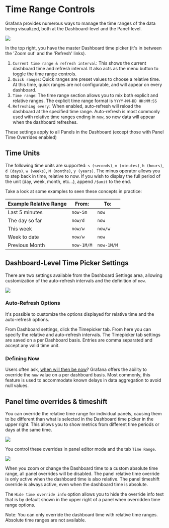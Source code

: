 # Time Range Controls

Grafana provides numerous ways to manage the time ranges of the data being visualized, both at the Dashboard-level and the Panel-level.

<img class="no-shadow" src="/img/docs/whatsnew_2_5/timepicker.png">

In the top right, you have the master Dashboard time picker (it's in between the 'Zoom out' and the 'Refresh' links).

1. `Current time range & refresh interval`: This shows the current dashboard time and refresh interval. It also acts as the menu button to toggle the time range controls.
2. `Quick ranges`: Quick ranges are preset values to choose a relative time. At this time, quick ranges are not configurable, and will appear on every dashboard.
3. `Time range`: The time range section allows you to mix both explicit and relative ranges. The explicit time range format is `YYYY-MM-DD HH:MM:SS`
4. `Refreshing every:` When enabled, auto-refresh will reload the dashboard at the specified time range. Auto-refresh is most commonly used with relative time ranges ending in `now`, so new data will appear when the dashboard refreshes.

These settings apply to all Panels in the Dashboard (except those with Panel Time Overrides enabled)

## Time Units

The following time units are supported: `s (seconds)`, `m (minutes)`, `h (hours)`, `d (days)`, `w (weeks)`, `M (months)`, `y (years)`. The minus operator allows you to step back in time, relative to now. If you wish to display the full period of the unit (day, week, month, etc...), append `/$unit` to the end.

Take a look at some examples to seen these concepts in practice:

Example Relative Range | From: | To:
-------------- | ----- | ---
Last 5 minutes | `now-5m` | `now`
The day so far | `now/d` | `now`
This week | `now/w` | `now/w`
Week to date | `now/w` | `now`
Previous Month | `now-1M/M` | `now-1M/M`


## Dashboard-Level Time Picker Settings

There are two settings available from the Dashboard Settings area, allowing customization of the auto-refresh intervals and the definition of `now`.

<img class="no-shadow" src="/img/docs/v2/TimePicker-TimeOptions.png">

### Auto-Refresh Options

It's possible to customize the options displayed for relative time and the auto-refresh options.

From Dashboard settings, click the Timepicker tab. From here you can specify the relative and auto-refresh intervals. The Timepicker tab settings are saved on a per Dashboard basis.  Entries are comma separated and accept any valid time unit.

### Defining Now

Users often ask, [when will then be now](https://www.youtube.com/watch?v=VeZ9HhHU86o)? Grafana offers the ability to override the `now` value on a per dashboard basis. Most commonly, this feature is used to accommodate known delays in data aggregation to avoid null values.

## Panel time overrides & timeshift

You can override the relative time range for individual panels, causing them to be different than what is selected in the Dashboard time picker in the upper right. This allows you to show metrics from different time periods or days at the same time.

<img class="no-shadow" src="/img/docs/v2/panel_time_override.jpg">

You control these overrides in panel editor mode and the tab `Time Range`.

<img class="no-shadow" src="/img/docs/v2/time_range_tab.jpg">

When you zoom or change the Dashboard time to a custom absolute time range, all panel overrides will be disabled. The panel relative time override is only active when the dashboard time is also relative. The panel timeshift override is always active, even when the dashboard time is absolute.

The `Hide time override info` option allows you to hide the override info text that is by default shown in the
upper right of a panel when overridden time range options.

Note: You can only override the dashboard time with relative time ranges. Absolute time ranges are not available.
